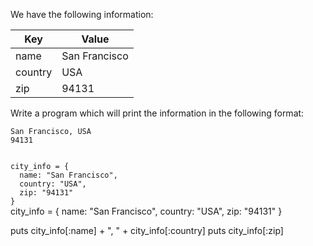 We have the following information:

|Key    |Value          |
|--|--|
|name   |San Francisco  |
|country|USA            |
|zip    |94131          |

Write a program which will
print the information
in the following format:

```
San Francisco, USA
94131
```

<codeblock language="ruby" type="exercise" testMode="fixedInput">
<code>
city_info = {
  name: "San Francisco",
  country: "USA",
  zip: "94131"
}
</code>

<solution>
city_info = {
  name: "San Francisco",
  country: "USA",
  zip: "94131"
}

puts city_info[:name] + ", " + city_info[:country]
puts city_info[:zip]
</solution>
</codeblock>
